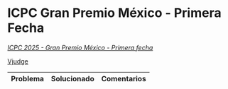 # ICPC Gran Premio México - Primera Fecha

*[ICPC 2025 - Gran Premio México - Primera fecha]()*

[Vjudge]()

| Problema | Solucionado | Comentarios |
| -------- | ----------- | ----------- |

